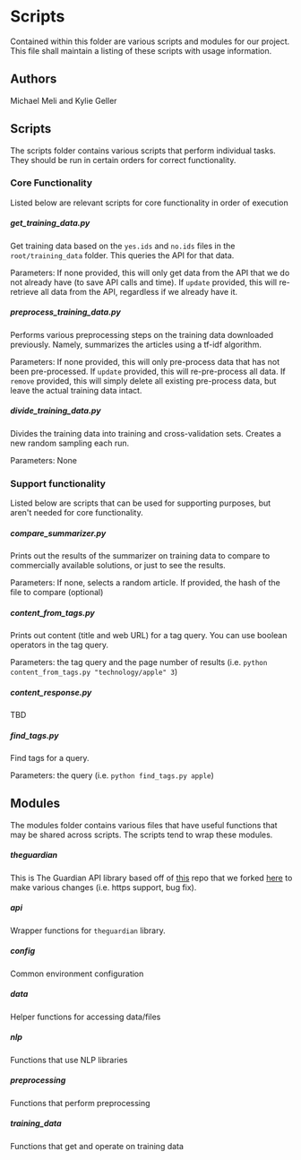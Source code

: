 # Scripts
Contained within this folder are various scripts and modules for our project. This file shall maintain a listing of these scripts with usage information.

## Authors
Michael Meli and Kylie Geller

## Scripts
The scripts folder contains various scripts that perform individual tasks. They should be run in certain orders for correct functionality.

### Core Functionality
Listed below are relevant scripts for core functionality in order of execution

##### get_training_data.py
Get training data based on the `yes.ids` and `no.ids` files in the `root/training_data` folder. This queries the API for that data.

Parameters: If none provided, this will only get data from the API that we do not already have (to save API calls and time). If `update` provided, this will re-retrieve all data from the API, regardless if we already have it.

##### preprocess_training_data.py
Performs various preprocessing steps on the training data downloaded previously. Namely, summarizes the articles using a tf-idf algorithm.

Parameters: If none provided, this will only pre-process data that has not been pre-processed. If `update` provided, this will re-pre-process all data. If `remove` provided, this will simply delete all existing pre-process data, but leave the actual training data intact.

##### divide_training_data.py
Divides the training data into training and cross-validation sets. Creates a new random sampling each run.

Parameters: None

### Support functionality
Listed below are scripts that can be used for supporting purposes, but aren't needed for core functionality.

##### compare_summarizer.py
Prints out the results of the summarizer on training data to compare to commercially available solutions, or just to see the results.

Parameters: If none, selects a random article. If provided, the hash of the file to compare (optional)

##### content_from_tags.py
Prints out content (title and web URL) for a tag query. You can use boolean operators in the tag query.

Parameters: the tag query and the page number of results (i.e. `python content_from_tags.py "technology/apple" 3`)

##### content_response.py
TBD

##### find_tags.py
Find tags for a query.

Parameters: the query (i.e. `python find_tags.py apple`)

## Modules
The modules folder contains various files that have useful functions that may be shared across scripts. The scripts tend to wrap these modules.

##### theguardian
This is The Guardian API library based off of [this](https://github.com/prabhath6/theguardian-api-python) repo that we forked [here](https://github.com/mjmeli/theguardian-api-python) to make various changes (i.e. https support, bug fix).

##### api
Wrapper functions for `theguardian` library.

##### config
Common environment configuration

##### data
Helper functions for accessing data/files

##### nlp
Functions that use NLP libraries

##### preprocessing
Functions that perform preprocessing

##### training_data
Functions that get and operate on training data
